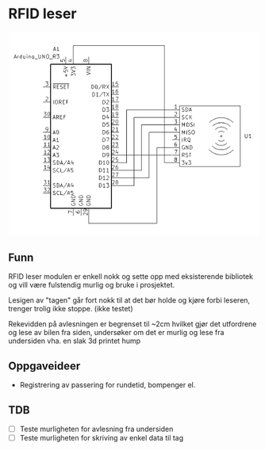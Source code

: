 # RFID leser

![image](Schematic.png)

## Funn
RFID leser modulen er enkell nokk og sette opp med eksisterende bibliotek og vill være fulstendig murlig og bruke i prosjektet.

Lesigen av "tagen" går fort nokk til at det bør holde og kjøre forbi leseren, trenger trolig ikke stoppe. (ikke testet)

Rekevidden på avlesningen er begrenset til ~2cm hvilket gjør det utfordrene og lese av bilen fra siden, undersøker om det er murlig og lese fra undersiden vha. en slak 3d printet hump

## Oppgaveideer
* Registrering av passering for rundetid, bompenger el.

## TDB
- [ ] Teste murligheten for avlesning fra undersiden
- [ ] Teste murligheten for skriving av enkel data til tag